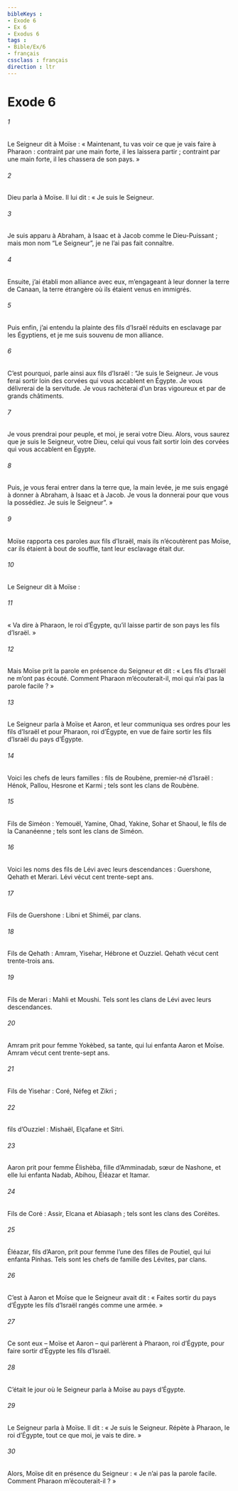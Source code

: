 ```yaml
---
bibleKeys : 
- Exode 6
- Ex 6
- Exodus 6
tags : 
- Bible/Ex/6
- français
cssclass : français
direction : ltr
---
```


# Exode 6

###### 1
Le Seigneur dit à Moïse :
« Maintenant, tu vas voir ce que je vais faire à Pharaon : contraint par une main forte, il les laissera partir ; contraint par une main forte, il les chassera de son pays. »
###### 2
Dieu parla à Moïse. Il lui dit : « Je suis le Seigneur.
###### 3
Je suis apparu à Abraham, à Isaac et à Jacob comme le Dieu-Puissant ; mais mon nom “Le Seigneur”, je ne l’ai pas fait connaître.
###### 4
Ensuite, j’ai établi mon alliance avec eux, m’engageant à leur donner la terre de Canaan, la terre étrangère où ils étaient venus en immigrés.
###### 5
Puis enfin, j’ai entendu la plainte des fils d’Israël réduits en esclavage par les Égyptiens, et je me suis souvenu de mon alliance.
###### 6
C’est pourquoi, parle ainsi aux fils d’Israël : “Je suis le Seigneur. Je vous ferai sortir loin des corvées qui vous accablent en Égypte. Je vous délivrerai de la servitude. Je vous rachèterai d’un bras vigoureux et par de grands châtiments.
###### 7
Je vous prendrai pour peuple, et moi, je serai votre Dieu. Alors, vous saurez que je suis le Seigneur, votre Dieu, celui qui vous fait sortir loin des corvées qui vous accablent en Égypte.
###### 8
Puis, je vous ferai entrer dans la terre que, la main levée, je me suis engagé à donner à Abraham, à Isaac et à Jacob. Je vous la donnerai pour que vous la possédiez. Je suis le Seigneur”. »
###### 9
Moïse rapporta ces paroles aux fils d’Israël, mais ils n’écoutèrent pas Moïse, car ils étaient à bout de souffle, tant leur esclavage était dur.
###### 10
Le Seigneur dit à Moïse :
###### 11
« Va dire à Pharaon, le roi d’Égypte, qu’il laisse partir de son pays les fils d’Israël. »
###### 12
Mais Moïse prit la parole en présence du Seigneur et dit : « Les fils d’Israël ne m’ont pas écouté. Comment Pharaon m’écouterait-il, moi qui n’ai pas la parole facile ? »
###### 13
Le Seigneur parla à Moïse et Aaron, et leur communiqua ses ordres pour les fils d’Israël et pour Pharaon, roi d’Égypte, en vue de faire sortir les fils d’Israël du pays d’Égypte.
###### 14
Voici les chefs de leurs familles : fils de Roubène, premier-né d’Israël : Hénok, Pallou, Hesrone et Karmi ; tels sont les clans de Roubène.
###### 15
Fils de Siméon : Yemouël, Yamine, Ohad, Yakine, Sohar et Shaoul, le fils de la Cananéenne ; tels sont les clans de Siméon.
###### 16
Voici les noms des fils de Lévi avec leurs descendances : Guershone, Qehath et Merari. Lévi vécut cent trente-sept ans.
###### 17
Fils de Guershone : Libni et Shiméï, par clans.
###### 18
Fils de Qehath : Amram, Yisehar, Hébrone et Ouzziel. Qehath vécut cent trente-trois ans.
###### 19
Fils de Merari : Mahli et Moushi. Tels sont les clans de Lévi avec leurs descendances.
###### 20
Amram prit pour femme Yokèbed, sa tante, qui lui enfanta Aaron et Moïse. Amram vécut cent trente-sept ans.
###### 21
Fils de Yisehar : Coré, Néfeg et Zikri ;
###### 22
fils d’Ouzziel : Mishaël, Elçafane et Sitri.
###### 23
Aaron prit pour femme Élishèba, fille d’Amminadab, sœur de Nashone, et elle lui enfanta Nadab, Abihou, Éléazar et Itamar.
###### 24
Fils de Coré : Assir, Elcana et Abiasaph ; tels sont les clans des Coréites.
###### 25
Éléazar, fils d’Aaron, prit pour femme l’une des filles de Poutiel, qui lui enfanta Pinhas. Tels sont les chefs de famille des Lévites, par clans.
###### 26
C’est à Aaron et Moïse que le Seigneur avait dit : « Faites sortir du pays d’Égypte les fils d’Israël rangés comme une armée. »
###### 27
Ce sont eux – Moïse et Aaron – qui parlèrent à Pharaon, roi d’Égypte, pour faire sortir d’Égypte les fils d’Israël.
###### 28
C’était le jour où le Seigneur parla à Moïse au pays d’Égypte.
###### 29
Le Seigneur parla à Moïse. Il dit : « Je suis le Seigneur. Répète à Pharaon, le roi d’Égypte, tout ce que moi, je vais te dire. »
###### 30
Alors, Moïse dit en présence du Seigneur : « Je n’ai pas la parole facile. Comment Pharaon m’écouterait-il ? »
